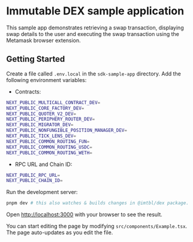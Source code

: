 # Immutable DEX sample application

This sample app demonstrates retrieving a swap transaction, displaying swap details to the user and executing the swap transaction using the Metamask browser extension.

## Getting Started

Create a file called `.env.local` in the `sdk-sample-app` directory. Add the following environment variables:

- Contracts:

```bash
NEXT_PUBLIC_MULTICALL_CONTRACT_DEV=
NEXT_PUBLIC_CORE_FACTORY_DEV=
NEXT_PUBLIC_QUOTER_V2_DEV=
NEXT_PUBLIC_PERIPHERY_ROUTER_DEV=
NEXT_PUBLIC_MIGRATOR_DEV=
NEXT_PUBLIC_NONFUNGIBLE_POSITION_MANAGER_DEV=
NEXT_PUBLIC_TICK_LENS_DEV=
NEXT_PUBLIC_COMMON_ROUTING_FUN=
NEXT_PUBLIC_COMMON_ROUTING_USDC=
NEXT_PUBLIC_COMMON_ROUTING_WETH=
```

- RPC URL and Chain ID:

```bash
NEXT_PUBLIC_RPC_URL=
NEXT_PUBLIC_CHAIN_ID=
```

Run the development server:

```bash
pnpm dev # this also watches & builds changes in @imtbl/dex package.
```

Open [http://localhost:3000](http://localhost:3000) with your browser to see the result.

You can start editing the page by modifying `src/components/Example.tsx`. The page auto-updates as you edit the file.
